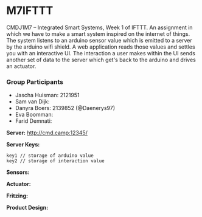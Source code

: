# M7IFTTT
CMDJ1M7 – Integrated Smart Systems, Week 1 of IFTTT. An assignment in which we have to make a smart system inspired on the internet of things. The system listens to an arduino sensor value which is emitted to a server by the arduino wifi shield. A web application reads those values and settles you with an interactive UI. The interaction a user makes within the UI sends another set of data to the server which get's back to the arduino and drives an actuator.

### Group Participants
- Jascha Huisman: 2121951
- Sam van Dijk:
- Danyra Boers: 2139852 (@Daenerys97)
- Eva Boomman:
- Farid Demnati:

**Server:**
http://cmd.camp:12345/

**Server Keys:**
```
key1 // storage of arduino value
key2 // storage of interaction value
```

**Sensors:**

**Actuator:**

**Fritzing:**

**Product Design:**

